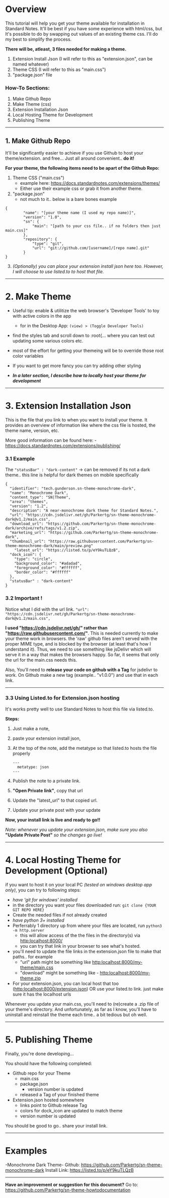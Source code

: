 # Overview
This tutorial will help you get your theme available for installation in Standard Notes. It'll be best if you have some experience with html/css, but It's possible to do by swapping out values of an existing theme css. I'll do my best to simplify the process.

**There will be, atleast, 3 files needed for making a theme.**
1. Extension Install Json  (I will refer to this as "extension.json", can be named whatever)
2. Theme CSS  (I will refer to this as "main.css")
3. "package.json" file
	 
### How-To Sections:
1.   Make Github Repo
2.   Make Theme (css)
3.   Extension Installation Json
4.   Local Hosting Theme for Development
5.   Publishing Theme

___
## 1. Make Github Repo
It'll be significantly easier to achieve if you use Github to host your theme/extension. and free... Just all around convenient.. **do it!**
 

**For your theme, the following items need to be apart of the Github Repo:**
1. Theme CSS  ("main.css")
	- example here: https://docs.standardnotes.com/extensions/themes/
	- Either use their example css or grab it from another theme.
2. "package.json"
	 - not much to it.. below is a bare bones example
	 
```
{
		"name": "[your theme name (I used my repo name)]",
		"version": "1.0",
		"sn": {
			"main": "[path to your css file.. if no folders then just main.css]"
		},
		"repository": {
			"type": "git",
			"url": "git://github.com/[username]/[repo name].git"
		}
}
```

3. *(Optionally) you can place your extension install json here too. However, I will choose to  use listed.to to host that file.*

___
# 2. Make Theme
- Useful tip: enable & utilitize the web browser's 'Developer Tools' to toy with active colors in the app
  - for in the Desktop App: `(view) > (Toggle Developer Tools)`
- find the styles tab and scroll down to :root{... where you can test out updating some various colors etc.

- most of the effort for getting your themeing will be to override those root color variables
- If you want to get more fancy you can try adding other styling

- ***In a later section, I describe how to locally host your theme for development***


---

# 3. Extension Installation Json
This is the file that you link to when you want to install your theme. It provides an overview of information like where the css file is hosted, the theme name, version, etc.

More good information can be found here: 
-https://docs.standardnotes.com/extensions/publishing/

### 3.1 Example

The `"statusBar" : "dark-content"`    -> can be removed if its not a dark theme.. this line is helpful for dark themes on mobile specifically

```
{
  "identifier": "tech.gunderson.sn-theme-monochrome-dark",
  "name": "Monochrome Dark",
  "content_type": "SN|Theme",
  "area": "themes",
  "version": "1.2",
  "description": "A near-monochrome dark theme for Standard Notes.",
  "url": "https://cdn.jsdelivr.net/gh/Parkertg/sn-theme-monochrome-dark@v1.2/main.css",
  "download_url": "https://github.com/Parkertg/sn-theme-monochrome-dark/archive/refs/tags/v1.2.zip",
  "marketing_url": "https://github.com/Parkertg/sn-theme-monochrome-dark",
  "thumbnail_url": "https://raw.githubusercontent.com/Parkertg/sn-theme-monochrome-dark/main/preview.png"
	"latest_url": "https://listed.to/p/eY9kuTLQzB",
  "dock_icon": {
    "type": "circle",
    "background_color": "#adadad",
    "foreground_color": "#ffffff",
    "border_color": "#ffffff"
  },
  "statusBar" : "dark-content"
}
```

### 3.2 Important !
Notice what I did with the url link.
`"url": "https://cdn.jsdelivr.net/gh/Parkertg/sn-theme-monochrome-dark@v1.2/main.css",`

**I used "https://cdn.jsdelivr.net/gh/" rather than "https://raw.githubusercontent.com/"**.  This is needed currently to make your theme work in browsers. the 'raw' github files aren't served with the proper MIME type, and is blocked by the browser (at least that's how I understand it).  Thus, we need to use something like jsDelivr which will serve it in a way that makes the browsers happy.  So far, it seems that only the url for the main.css needs this.

Also, You'll  need to **release your code on github with a Tag** for jsdelivr to work.  On Github make a new tag (example.. "v1.0.0") and use that in each link.

---

### 3.3 Using Listed.to for Extension.json hosting
It's works pretty well to use Standard Notes to host this file via listed.to. 

**Steps:**
1. Just make a note, 
2. paste your extension install json, 
3. At the top of the note, add  the metatype so that listed.to hosts the file properly

	```
	---
	  metatype: json
	---
	```

4. Publish the note to a private link.
5. **"Open Private link"**, copy that url
6. Update the "latest_url" to that copied url.  
7. Update your private post with your update

**Now, your install link is live and ready to go!!**

*Note: whenever you update your extension.json, make sure you also* **"Update Private Post"** *so the changes go live!*

---
# 4. Local Hosting Theme for Development (Optional)

if you want to host it on your local PC *(tested on windows desktop app only)*, you can try to following steps:
- *have 'git for windows' installed*
- in the directory you want your files downloaded run: `git clone {YOUR GIT REPO HERE}`
- Create the needed files if not already created
- *have python 3+  installed*
- Perferrably 1 directory up from where your files are located, run `python3 -m http.server`
	- this will allow access of the the files in the directory(s) via [http:localhost:8000/]()
	- you can try that link in your browser to see what's hosted.
- you'll need to update the file links in the extension.json file to make that paths.. for example 
	- "url" path might be something like [http:localhost:8000/my-theme/main.css]()
	- "download" might be something like - [http:localhost:8000/my-theme.zip]()
- For your extension.json, you can local host that too ([http:localhost:8000/extension.json]()) OR use your listed.to link. just make sure it has the localhost urls

Whenever you update your main.css, you'll need to (re)create a .zip file of your theme's directory. And unfortunately, as far as I know, you'll have to uninstall and reinstall the theme each time.. a bit tedious but oh well.

---
# 5. Publishing Theme
Finally, you're done developing...

You should have the following completed:
- Github repo for your Theme
	- main.css
	- package.json
		- version number is updated
	- released a Tag of your finished theme
- Extension.json hosted somewhere
	- links point to Github release Tag
	- colors for dock_icon are updated to match theme
	- version number is updated

You should be good to go.. share your install link.



---
# Examples
-Monochrome Dark Theme-
Github: https://github.com/Parkertg/sn-theme-monochrome-dark
Install Link: https://listed.to/p/eY9kuTLQzB


---

**Have an improvement or suggestion for this document?**
Go to: https://github.com/Parkertg/sn-theme-howtodocumentation
